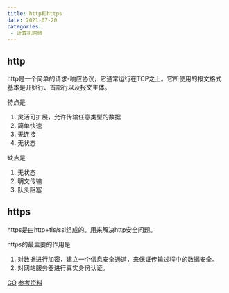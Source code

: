```yaml
---
title: http和https
date: 2021-07-20
categories: 
 - 计算机网络
---
```


## http
http是一个简单的请求-响应协议，它通常运行在TCP之上。它所使用的报文格式基本是开始行、首部行以及报文主体。

特点是
1. 灵活可扩展，允许传输任意类型的数据
2. 简单快速
3. 无连接
4. 无状态

缺点是
1. 无状态
2. 明文传输
3. 队头阻塞

## https
https是由http+tls/ssl组成的。用来解决http安全问题。

https的最主要的作用是
1. 对数据进行加密，建立一个信息安全通道，来保证传输过程中的数据安全。
2. 对网站服务器进行真实身份认证。

[GO](https.md)
[参考资料](https://leetcode-cn.com/circle/discuss/cxn9hV/)